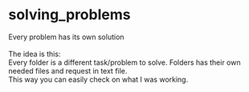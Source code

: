 # solving_problems
Every problem has its own solution
<br><br>
The idea is this:
<br>
Every folder is a different task/problem to solve. Folders has their own needed files and request in text file.
<br>
This way you can easily check on what I was working.
